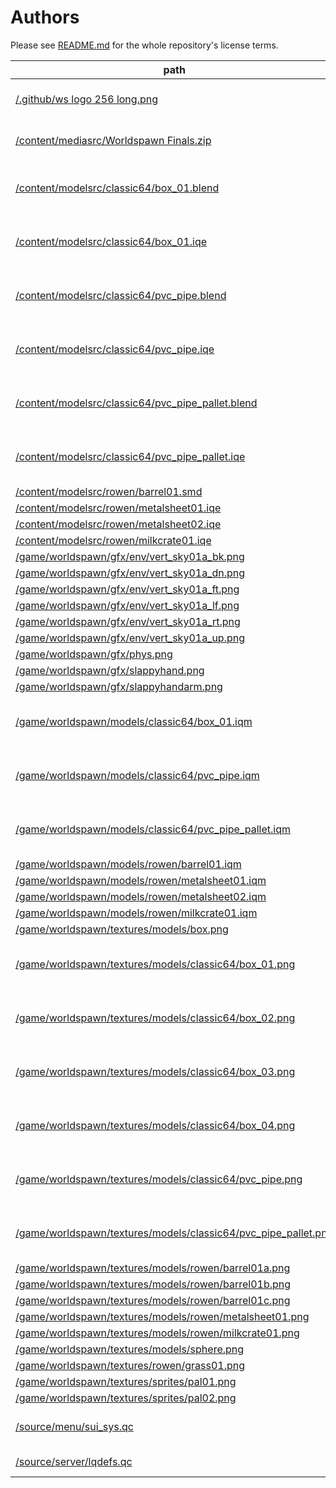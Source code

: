 # Authors

Please see [README.md](./README.md#license) for the whole repository's license
terms.

| path | author | license | source |
|---|---|---|---|
| [/.github/ws logo 256 long.png](./.github/ws%20logo%20256%20long.png) | [Xan "Lithish" Farley](https://lithish.com/) | | |
| [/content/mediasrc/Worldspawn Finals.zip](./content/mediasrc/Worldspawn%20Finals.zip) | [Xan "Lithish" Farley](https://lithish.com/) | | |
| [/content/modelsrc/classic64/box_01.blend](./content/modelsrc/classic64/box_01.blend) | [craig snedeker](https://craigsnedeker.tumblr.com/) | [CC0](./contrib/CC0) | [Classic64 Lowpoly Asset Library](https://craigsnedeker.itch.io/classic64-asset-library) |
| [/content/modelsrc/classic64/box_01.iqe](./content/modelsrc/classic64/box_01.iqe) | [craig snedeker](https://craigsnedeker.tumblr.com/) | [CC0](./contrib/CC0) | [Classic64 Lowpoly Asset Library](https://craigsnedeker.itch.io/classic64-asset-library) |
| [/content/modelsrc/classic64/pvc_pipe.blend](./content/modelsrc/classic64/pvc_pipe.blend) | [craig snedeker](https://craigsnedeker.tumblr.com/) | [CC0](./contrib/CC0) | [Classic64 Lowpoly Asset Library](https://craigsnedeker.itch.io/classic64-asset-library) |
| [/content/modelsrc/classic64/pvc_pipe.iqe](./content/modelsrc/classic64/pvc_pipe.iqe) | [craig snedeker](https://craigsnedeker.tumblr.com/) | [CC0](./contrib/CC0) | [Classic64 Lowpoly Asset Library](https://craigsnedeker.itch.io/classic64-asset-library) |
| [/content/modelsrc/classic64/pvc_pipe_pallet.blend](./content/modelsrc/classic64/pvc_pipe_pallet.blend) | [craig snedeker](https://craigsnedeker.tumblr.com/) | [CC0](./contrib/CC0) | [Classic64 Lowpoly Asset Library](https://craigsnedeker.itch.io/classic64-asset-library) |
| [/content/modelsrc/classic64/pvc_pipe_pallet.iqe](./content/modelsrc/classic64/pvc_pipe_pallet.iqe) | [craig snedeker](https://craigsnedeker.tumblr.com/) | [CC0](./contrib/CC0) | [Classic64 Lowpoly Asset Library](https://craigsnedeker.itch.io/classic64-asset-library) |
| [/content/modelsrc/rowen/barrel01.smd](./content/modelsrc/rowen/barrel01.smd) | rowen d. | | |
| [/content/modelsrc/rowen/metalsheet01.iqe](./content/modelsrc/rowen/metalsheet01.iqe) | rowen d. | | |
| [/content/modelsrc/rowen/metalsheet02.iqe](./content/modelsrc/rowen/metalsheet02.iqe) | rowen d. | | |
| [/content/modelsrc/rowen/milkcrate01.iqe](./content/modelsrc/rowen/milkcrate01.iqe) | rowen d. | | |
| [/game/worldspawn/gfx/env/vert_sky01a_bk.png](./game/worldspawn/gfx/env/vert_sky01a_bk.png) | rowen d. | | |
| [/game/worldspawn/gfx/env/vert_sky01a_dn.png](./game/worldspawn/gfx/env/vert_sky01a_dn.png) | rowen d. | | |
| [/game/worldspawn/gfx/env/vert_sky01a_ft.png](./game/worldspawn/gfx/env/vert_sky01a_ft.png) | rowen d. | | |
| [/game/worldspawn/gfx/env/vert_sky01a_lf.png](./game/worldspawn/gfx/env/vert_sky01a_lf.png) | rowen d. | | |
| [/game/worldspawn/gfx/env/vert_sky01a_rt.png](./game/worldspawn/gfx/env/vert_sky01a_rt.png) | rowen d. | | |
| [/game/worldspawn/gfx/env/vert_sky01a_up.png](./game/worldspawn/gfx/env/vert_sky01a_up.png) | rowen d. | | |
| [/game/worldspawn/gfx/phys.png](./game/worldspawn/gfx/phys.png) | [evie_src](https://eviesrc.neocities.org/) | | |
| [/game/worldspawn/gfx/slappyhand.png](./game/worldspawn/gfx/slappyhand.png) | [urayami](https://urayami.online/) | | |
| [/game/worldspawn/gfx/slappyhandarm.png](./game/worldspawn/gfx/slappyhandarm.png) | [urayami](https://urayami.online/) | | |
| [/game/worldspawn/models/classic64/box_01.iqm](./game/worldspawn/models/classic64/box_01.iqm) | [craig snedeker](https://craigsnedeker.tumblr.com/) | [CC0](./contrib/CC0) | [Classic64 Lowpoly Asset Library](https://craigsnedeker.itch.io/classic64-asset-library) |
| [/game/worldspawn/models/classic64/pvc_pipe.iqm](./game/worldspawn/models/classic64/pvc_pipe.iqm) | [craig snedeker](https://craigsnedeker.tumblr.com/) | [CC0](./contrib/CC0) | [Classic64 Lowpoly Asset Library](https://craigsnedeker.itch.io/classic64-asset-library) |
| [/game/worldspawn/models/classic64/pvc_pipe_pallet.iqm](./game/worldspawn/models/classic64/pvc_pipe_pallet.iqm) | [craig snedeker](https://craigsnedeker.tumblr.com/) | [CC0](./contrib/CC0) | [Classic64 Lowpoly Asset Library](https://craigsnedeker.itch.io/classic64-asset-library) |
| [/game/worldspawn/models/rowen/barrel01.iqm](./game/worldspawn/models/rowen/barrel01.iqm) | rowen d. | | |
| [/game/worldspawn/models/rowen/metalsheet01.iqm](./game/worldspawn/models/rowen/metalsheet01.iqm) | rowen d. | | |
| [/game/worldspawn/models/rowen/metalsheet02.iqm](./game/worldspawn/models/rowen/metalsheet02.iqm) | rowen d. | | |
| [/game/worldspawn/models/rowen/milkcrate01.iqm](./game/worldspawn/models/rowen/milkcrate01.iqm) | rowen d. | | |
| [/game/worldspawn/textures/models/box.png](./game/worldspawn/textures/models/box.png) | [evie_src](https://eviesrc.neocities.org/) | | |
| [/game/worldspawn/textures/models/classic64/box_01.png](./game/worldspawn/textures/models/classic64/box_01.png) | [craig snedeker](https://craigsnedeker.tumblr.com/) | [CC0](./contrib/CC0) | [Classic64 Lowpoly Asset Library](https://craigsnedeker.itch.io/classic64-asset-library) |
| [/game/worldspawn/textures/models/classic64/box_02.png](./game/worldspawn/textures/models/classic64/box_02.png) | [craig snedeker](https://craigsnedeker.tumblr.com/) | [CC0](./contrib/CC0) | [Classic64 Lowpoly Asset Library](https://craigsnedeker.itch.io/classic64-asset-library) |
| [/game/worldspawn/textures/models/classic64/box_03.png](./game/worldspawn/textures/models/classic64/box_03.png) | [craig snedeker](https://craigsnedeker.tumblr.com/) | [CC0](./contrib/CC0) | [Classic64 Lowpoly Asset Library](https://craigsnedeker.itch.io/classic64-asset-library) |
| [/game/worldspawn/textures/models/classic64/box_04.png](./game/worldspawn/textures/models/classic64/box_04.png) | [craig snedeker](https://craigsnedeker.tumblr.com/) | [CC0](./contrib/CC0) | [Classic64 Lowpoly Asset Library](https://craigsnedeker.itch.io/classic64-asset-library) |
| [/game/worldspawn/textures/models/classic64/pvc_pipe.png](./game/worldspawn/textures/models/classic64/pvc_pipe.png) | [craig snedeker](https://craigsnedeker.tumblr.com/) | [CC0](./contrib/CC0) | [Classic64 Lowpoly Asset Library](https://craigsnedeker.itch.io/classic64-asset-library) |
| [/game/worldspawn/textures/models/classic64/pvc_pipe_pallet.png](./game/worldspawn/textures/models/classic64/pvc_pipe_pallet.png) | [craig snedeker](https://craigsnedeker.tumblr.com/) | [CC0](./contrib/CC0) | [Classic64 Lowpoly Asset Library](https://craigsnedeker.itch.io/classic64-asset-library) |
| [/game/worldspawn/textures/models/rowen/barrel01a.png](./game/worldspawn/textures/models/rowen/barrel01a.png) | rowen d. | | |
| [/game/worldspawn/textures/models/rowen/barrel01b.png](./game/worldspawn/textures/models/rowen/barrel01b.png) | rowen d. | | |
| [/game/worldspawn/textures/models/rowen/barrel01c.png](./game/worldspawn/textures/models/rowen/barrel01c.png) | rowen d. | | |
| [/game/worldspawn/textures/models/rowen/metalsheet01.png](./game/worldspawn/textures/models/rowen/metalsheet01.png) | rowen d. | | |
| [/game/worldspawn/textures/models/rowen/milkcrate01.png](./game/worldspawn/textures/models/rowen/milkcrate01.png) | rowen d. | | |
| [/game/worldspawn/textures/models/sphere.png](./game/worldspawn/textures/models/sphere.png) | [evie_src](https://eviesrc.neocities.org/) | | |
| [/game/worldspawn/textures/rowen/grass01.png](./game/worldspawn/textures/rowen/grass01.png) | rowen d. | | |
| [/game/worldspawn/textures/sprites/pal01.png](./game/worldspawn/textures/sprites/pal01.png) | [evie_src](https://eviesrc.neocities.org/) | | |
| [/game/worldspawn/textures/sprites/pal02.png](./game/worldspawn/textures/sprites/pal02.png) | [evie_src](https://eviesrc.neocities.org/) | | |
| [/source/menu/sui_sys.qc](./source/menu/sui_sys.qc) | [shp (he/him) @shpuld](https://bsky.app/profile/shpuld.bsky.social) | [MIT](./contrib/MIT) | [SUI Template for FTEQW](https://github.com/shpuld/sui-qc/) |
| [/source/server/lqdefs.qc](./source/server/lqdefs.qc) | [LibreQuake Project](https://librequake.queer.sh/) | [GPL2](./contrib/GPL2) | [LibreQuake](https://github.com/lavenderdotpet/LibreQuake/blob/main/qcsrc/defs.qc) |
